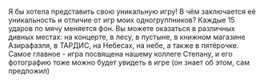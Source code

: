 Я бы хотела представить свою уникальную игру!
В чём заключается её уникальность и отличие от игр моих одногруппников? Каждые 15 ударов по мячу меняется фон. Вы можете оказаться в различных дивных местах: на концерте, в лесу, в пустыне, в книжном магазине Азирафаэля, в ТАРДИС, на Небесах, на небе, а также в пятёрочке.
Самое главное - игра посвящена нашему коллеге Степану, и его фотографию тоже можно будет увидеть в игре (он знает об этом, сам предложил) 

